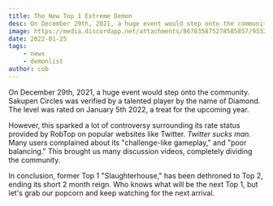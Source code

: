 ```yaml
---
title: The New Top 1 Extreme Demon
desc: On December 29th, 2021, a huge event would step onto the community. Sakupen Circles was verified by a talented player by the name of Diamond.
image: https://media.discordapp.net/attachments/867835875278585857/933227091158257664/Untitled233_20220106224535.png?width=1202&height=676
date: 2022-01-25
tags:
    - news
    - demonlist
author: cob
---
```


On December 29th, 2021, a huge event would step onto the community. Sakupen Circles was verified by a talented player by the name of Diamond. The level was rated on January 5th 2022, a treat for the upcoming year.

However, this sparked a lot of controversy surrounding its rate status provided by RobTop on popular websites like Twitter. *Twitter sucks man.* Many users complained about its "challenge-like gameplay," and "poor balancing." This brought us many discussion videos, completely dividing the community. 

In conclusion, former Top 1 "Slaughterhouse," has been dethroned to Top 2, ending its short 2 month reign. Who knows what will be the next Top 1, but let's grab our popcorn and keep watching for the next arrival.